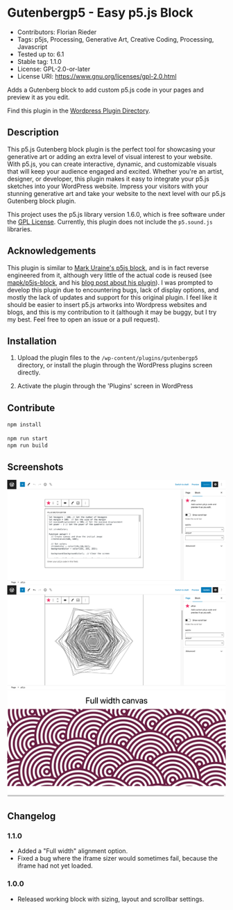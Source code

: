 # Gutenbergp5 - Easy p5.js Block

- Contributors:      Florian Rieder
- Tags:              p5js, Processing, Generative Art, Creative Coding, Processing, Javascript
- Tested up to:      6.1
- Stable tag:        1.1.0
- License:           GPL-2.0-or-later
- License URI:       https://www.gnu.org/licenses/gpl-2.0.html

Adds a Gutenberg block to add custom p5.js code in your pages and preview it as you edit.

Find this plugin in the [Wordpress Plugin Directory](https://wordpress.org/plugins/easy-p5-js-block/).

## Description

This p5.js Gutenberg block plugin is the perfect tool for showcasing your generative art or adding an extra level of visual interest to your website. With p5.js, you can create interactive, dynamic, and customizable visuals that will keep your audience engaged and excited. Whether you're an artist, designer, or developer, this plugin makes it easy to integrate your p5.js sketches into your WordPress website. Impress your visitors with your stunning generative art and take your website to the next level with our p5.js Gutenberg block plugin.

This project uses the p5.js library version 1.6.0, which is free software under the [GPL License](http://p5js.org/copyright.html). Currently, this plugin does not include the `p5.sound.js` libraries.

## Acknowledgements
This plugin is similar to [Mark Uraine's p5js block](https://wordpress.org/plugins/wp-p5js-block/), and is in fact reverse engineered from it, although very little of the actual code is reused (see [mapk/p5js-block](https://github.com/mapk/p5js-block), and his [blog post about his plugin](https://markuraine.com/creating-the-p5-js-gutenberg-block/)). I was prompted to develop this plugin due to encountering bugs, lack of display options, and mostly the lack of updates and support for this original plugin. I feel like it should be easier to insert p5.js artworks into Wordpress websites and blogs, and this is my contribution to it (although it may be buggy, but I try my best. Feel free to open an issue or a pull request).

## Installation

1. Upload the plugin files to the `/wp-content/plugins/gutenbergp5` directory, or install the plugin through the WordPress plugins screen directly.

2. Activate the plugin through the 'Plugins' screen in WordPress

## Contribute

```
npm install

npm run start
npm run build
```

## Screenshots

![Edit mode](https://raw.githubusercontent.com/florian-rieder/gutenbergp5/master/assets/screenshot-1.png)
![Preview mode](https://raw.githubusercontent.com/florian-rieder/gutenbergp5/master/assets/screenshot-2.png)
![Full width setting](https://raw.githubusercontent.com/florian-rieder/gutenbergp5/master/assets/screenshot-3.png)

## Changelog

### 1.1.0

* Added a "Full width" alignment option.
* Fixed a bug where the iframe sizer would sometimes fail, because the iframe had not yet loaded.

### 1.0.0

* Released working block with sizing, layout and scrollbar settings.
